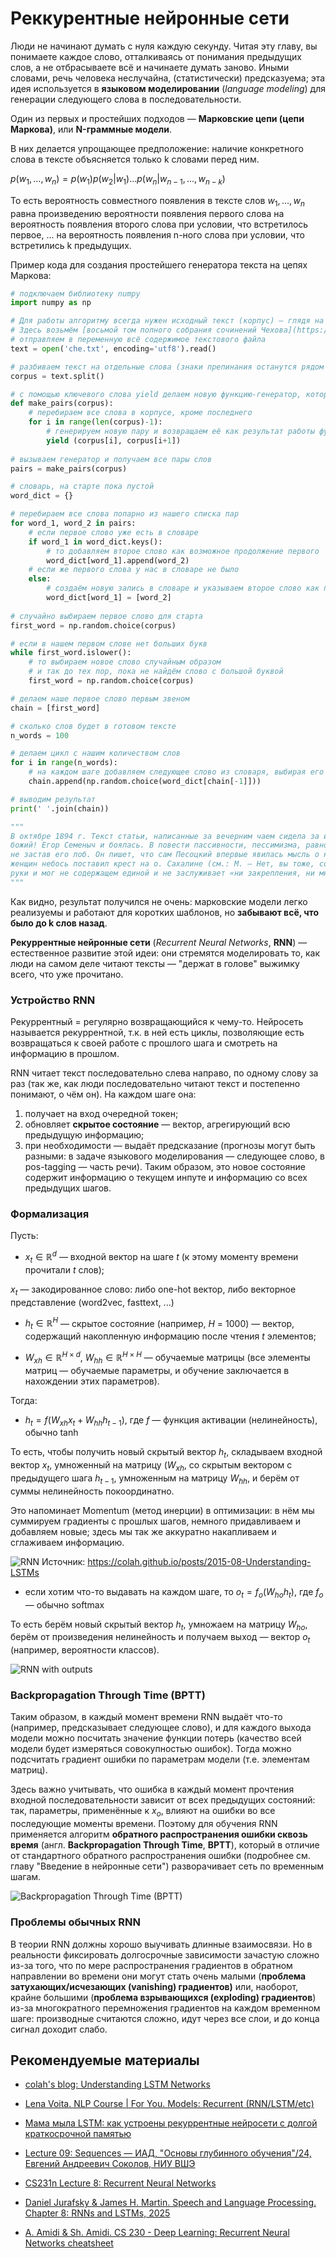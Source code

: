 # Реккурентные нейронные сети

Люди не начинают думать с нуля каждую секунду. Читая эту главу, вы понимаете каждое слово, отталкиваясь от понимания предыдущих слов, а не отбрасываете всё и начинаете думать заново.
Иными словами, речь человека неслучайна, (статистически) предсказуема; эта идея используется в **языковом моделировании** (*language modeling*) для генерации следующего слова в последовательности.

Один из первых и простейших подходов — **Марковские цепи (цепи Маркова)**, или **N-граммные модели**.

В них делается упрощающее предположение: наличие конкретного слова в тексте объясняется только k словами перед ним.

$p(w_{1}, \ldots, w_{n}) = p(w_{1})p(w_{2}|w_{1})\ldots p(w_{n}|w_{n-1}, \ldots, w_{n-k})$

То есть вероятность совместного появления в тексте слов $w_{1}, \ldots, w_{n}$ равна произведению вероятности появления первого слова на вероятность появления второго слова при условии, что встретилось первое, $\ldots$ на вероятность появления n-ного слова при условии, что встретились k предыдущих.

Пример кода для создания простейшего генератора текста на цепях Маркова:
```python
# подключаем библиотеку numpy
import numpy as np

# Для работы алгоритму всегда нужен исходный текст (корпус) — глядя на него, алгоритм поймёт, какие слова обычно идут друг за другом.
# Здесь возьмём [восьмой том полного собрания сочинений Чехова](https://thecode.media/wp-content/uploads/2021/04/che-1.txt) — повести и рассказы (примерно 150 тыс. слов)
# отправляем в переменную всё содержимое текстового файла
text = open('che.txt', encoding='utf8').read()

# разбиваем текст на отдельные слова (знаки препинания останутся рядом со своими словами)
corpus = text.split()

# с помощью ключевого слова yield делаем новую функцию-генератор, которая определит пары слов
def make_pairs(corpus):
    # перебираем все слова в корпусе, кроме последнего
    for i in range(len(corpus)-1):
        # генерируем новую пару и возвращаем её как результат работы функции
        yield (corpus[i], corpus[i+1])
        
# вызываем генератор и получаем все пары слов
pairs = make_pairs(corpus)

# словарь, на старте пока пустой
word_dict = {}

# перебираем все слова попарно из нашего списка пар
for word_1, word_2 in pairs:
    # если первое слово уже есть в словаре
    if word_1 in word_dict.keys():
        # то добавляем второе слово как возможное продолжение первого
        word_dict[word_1].append(word_2)
    # если же первого слова у нас в словаре не было
    else:
        # создаём новую запись в словаре и указываем второе слово как продолжение первого
        word_dict[word_1] = [word_2]
 
# случайно выбираем первое слово для старта
first_word = np.random.choice(corpus)

# если в нашем первом слове нет больших букв 
while first_word.islower():
    # то выбираем новое слово случайным образом
    # и так до тех пор, пока не найдём слово с большой буквой
    first_word = np.random.choice(corpus)

# делаем наше первое слово первым звеном
chain = [first_word]

# сколько слов будет в готовом тексте
n_words = 100

# делаем цикл с нашим количеством слов
for i in range(n_words):
    # на каждом шаге добавляем следующее слово из словаря, выбирая его случайным образом из доступных вариантов
    chain.append(np.random.choice(word_dict[chain[-1]]))

# выводим результат
print(' '.join(chain))

"""
В октябре 1894 г. Текст статьи, написанные за вечерним чаем сидела за ивы. Они понятия о равнодушии к себе в целом — бич
божий! Егор Семеныч и боялась. В повести пассивности, пессимизма, равнодушия («формализма») писали это она отвечала она
не застав его лоб. Он пишет, что сам Песоцкий впервые явилась мысль о ненормальностях брака. Поймите мои руки; он, — а
женщин небось поставил крест на о. Сахалине (см.: М. — Нет, вы тоже, согласитесь, сытость есть две ночи и белые, пухлые
руки и мог не содержащем единой и не заслуживает «ни закрепления, ни мне не знаю, для меня с 50 рисунками
"""
```

Как видно, результат получился не очень: марковские модели легко реализуемы и работают для коротких шаблонов, но **забывают всё, что было до k слов назад**.

**Рекуррентные нейронные сети** (*Recurrent Neural Networks*, **RNN**) — естественное развитие этой идеи: они стремятся моделировать то, как люди на самом деле читают тексты — "держат в голове" выжимку всего, что уже прочитано.

### Устройство RNN
Рекуррентный = регулярно возвращающийся к чему-то. Нейросеть называется рекуррентной, т.к. в ней есть циклы, позволяющие есть возвращаться к своей работе с прошлого шага и смотреть на информацию в прошлом.

RNN читает текст последовательно слева направо, по одному слову за раз (так же, как люди последовательно читают текст и постепенно понимают, о чём он). На каждом шаге она:
1. получает на вход очередной токен;
2. обновляет **скрытое состояние** — вектор, агрегирующий всю предыдущую информацию;
3. при необходимости — выдаёт предсказание (прогнозы могут быть разными: в задаче языкового моделирования — следующее слово, в pos-tagging — часть речи). Таким образом, это новое состояние содержит информацию о текущем инпуте и информацию со всех предыдущих шагов.

### Формализация
Пусть:
* $x_{t}\in \mathbb{R}^d$ — входной вектор на шаге $t$ (к этому моменту времени прочитали $t$ слов);

$x_{t}$ — закодированное слово: либо one-hot вектор, либо векторное представление (word2vec, fasttext, ...)

* $h_{t}\in \mathbb{R}^H$ — скрытое состояние (например, $H$ = 1000) — вектор, содержащий накопленную информацию после чтения $t$ элементов;

* $W_{xh}\in \mathbb{R}^{H \times d}$, $W_{hh}\in \mathbb{R}^{H \times H}$ — обучаемые матрицы (все элементы матриц — обучаемые параметры, и обучение заключается в нахождении этих параметров).

Тогда:
* $h_{t} = f(W_{xh}x_{t} + W_{hh}h_{t-1})$, где $f$ — функция активации (нелинейность), обычно $\tanh$

То есть, чтобы получить новый скрытый вектор $h_{t}$, складываем входной вектор $x_{t}$, умноженный на матрицу $(W_{xh}$, со скрытым вектором с предыдущего шага $h_{t-1}$, умноженным на матрицу $W_{hh}$, и берём от суммы нелинейность покоординатно.

Это напоминает Momentum (метод инерции) в оптимизации: в нём мы суммируем градиенты с прошлых шагов, немного придавливаем и добавляем новые; здесь мы так же аккуратно накапливаем и сглаживаем информацию.

![RNN](https://colah.github.io/posts/2015-08-Understanding-LSTMs/img/RNN-unrolled.png)
Источник: https://colah.github.io/posts/2015-08-Understanding-LSTMs

* если хотим что-то выдавать на каждом шаге, то $o_{t} = f_{o}(W_{ho}h_{t})$, где $f_{o}$ — обычно softmax

То есть берём новый скрытый вектор $h_{t}$, умножаем на матрицу $W_{ho}$, берём от произведения нелинейность и получаем выход — вектор $o_{t}$ (например, вероятности классов).

![RNN with outputs](RNN_outputs.png)

### Backpropagation Through Time (BPTT)

Таким образом, в каждый момент времени RNN выдаёт что-то (например, предсказывает следующее слово), и для каждого выхода модели можно посчитать значение функции потерь (качество всей модели будет измеряться совокупностью ошибок). Тогда можно подсчитать градиент ошибки по параметрам модели (т.е. элементам матриц).

Здесь важно учитывать, что ошибка в каждый момент прочтения входной последовательности зависит от всех предыдущих состояний: так, параметры, применённые к $x_o$, влияют на ошибки во все последующие моменты времени. Поэтому для обучения RNN применяется алгоритм **обратного распространения ошибки сквозь время** (англ. **Backpropagation Through Time**, **BPTT**), который в отличие от стандартного обратного распространения ошибки (подробнее см. главу "Введение в нейронные сети") разворачивает сеть по временным шагам.

![Backpropagation Through Time (BPTT)](BPTT.png)

### Проблемы обычных RNN

В теории RNN должны хорошо выучивать длинные взаимосвязи. Но в реальности фиксировать долгосрочные зависимости зачастую сложно из-за того, что по мере распространения градиентов в обратном направлении во времени они могут стать очень малыми (**проблема затухающих/исчезающих (vanishing) градиентов)** или, наоборот, крайне большими (**проблема взрывающихся (exploding) градиентов**) из-за многократного перемножения градиентов на каждом временном шаге: производные считаются сложно, идут через все слои, и до конца сигнал доходит слабо.

## Рекомендуемые материалы
* [colah's blog: Understanding LSTM Networks](https://colah.github.io/posts/2015-08-Understanding-LSTMs/)

* [Lena Voita. NLP Course | For You. Models: Recurrent (RNN/LSTM/etc)](https://lena-voita.github.io/nlp_course/text_classification.html#main_content)

* [Мама мыла LSTM: как устроены рекуррентные нейросети с долгой краткосрочной памятью](https://sysblok.ru/knowhow/mama-myla-lstm-kak-ustroeny-rekurrentnye-nejroseti-s-dolgoj-kratkosrochnoj-pamjatju/)

* [Lecture 09: Sequences — ИАД, "Основы глубинного обучения"/24, Евгений Андреевич Соколов, НИУ ВШЭ](https://github.com/hse-ds/iad-deep-learning/blob/master/2024/lectures/lecture09-sequences.pdf)

* [CS231n Lecture 8: Recurrent Neural Networks](https://cs231n.stanford.edu/slides/2023/lecture_8.pdf)

* [Daniel Jurafsky & James H. Martin. Speech and Language Processing. Chapter 8: RNNs and LSTMs, 2025](https://web.stanford.edu/~jurafsky/slp3/8.pdf)

* [A. Amidi & Sh. Amidi. CS 230 - Deep Learning: Recurrent Neural Networks cheatsheet](https://stanford.edu/~shervine/teaching/cs-230/cheatsheet-recurrent-neural-networks)
